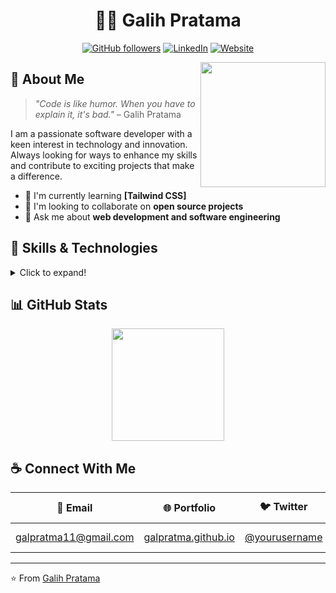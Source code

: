 # <div align="center">👨‍💻 Galih Pratama</div>

<div align="center">
  
[![GitHub followers](https://img.shields.io/github/followers/galpratma?style=social)](https://github.com/galpratma)
[![LinkedIn](https://img.shields.io/badge/-LinkedIn-blue?style=flat&logo=Linkedin&logoColor=white)](https://www.linkedin.com/in/galpratma/)
[![Website](https://img.shields.io/badge/Website-46a2f1.svg?&style=flat-square&logo=Google-Chrome&logoColor=white&link=https://yourusername.com/)](https://yourusername.com/)

</div>

<img align="right" src="https://media.giphy.com/media/M9gbBd9nbDrOTu1Mqx/giphy.gif" width="200">

## 💫 About Me

> _"Code is like humor. When you have to explain it, it's bad."_ – Galih Pratama

I am a passionate software developer with a keen interest in technology and innovation. Always looking for ways to enhance my skills and contribute to exciting projects that make a difference.

- 🌱 I'm currently learning **[Tailwind CSS]**
- 👯 I'm looking to collaborate on **open source projects**
- 💬 Ask me about **web development and software engineering**

## 🚀 Skills & Technologies

<details>
<summary>Click to expand!</summary>
<br>

### Frontend

<p>
  <img src="https://img.shields.io/badge/HTML5-E34F26?style=for-the-badge&logo=html5&logoColor=white" />
  <img src="https://img.shields.io/badge/CSS3-1572B6?style=for-the-badge&logo=css3&logoColor=white" />
  <img src="https://img.shields.io/badge/JavaScript-F7DF1E?style=for-the-badge&logo=javascript&logoColor=black" />
  <img src="https://img.shields.io/badge/Bootstrap_5-7952B3?style=for-the-badge&logo=bootstrap&logoColor=white" />
</p>

### Backend

<p>
  <img src="https://img.shields.io/badge/PHP-777BB4?style=for-the-badge&logo=php&logoColor=white" />
  <img src="https://img.shields.io/badge/MySQLi-4479A1?style=for-the-badge&logo=mysql&logoColor=white" />
</p>

### Tools & Others

<p>
  <img src="https://img.shields.io/badge/Git-F05032?style=for-the-badge&logo=git&logoColor=white" />
  <img src="https://img.shields.io/badge/VS_Code-007ACC?style=for-the-badge&logo=visual-studio-code&logoColor=white" />
  <img src="https://img.shields.io/badge/GitHub-100000?style=for-the-badge&logo=github&logoColor=white" />
</p>
</details>

## 📊 GitHub Stats

<div align="center">
  <img height="180em" src="https://github-readme-stats.vercel.app/api/top-langs/?username=galpratma&layout=compact&langs_count=7&theme=radical"/>
</div>

## ☕ Connect With Me

<div align="center">
  
| 📧 Email | 🌐 Portfolio | 🐦 Twitter | 💼 LinkedIn |
|----------|--------------|------------|-------------|
| [galpratma11@gmail.com](mailto:galpratma11@gmail.com) | [galpratma.github.io](https://yourusername.com) | [@yourusername](https://twitter.com/yourusername) | [Galih Pratama](https://linkedin.com/in/galpratma) |

</div>

---

⭐️ From [Galih Pratama](https://github.com/galpratma)
